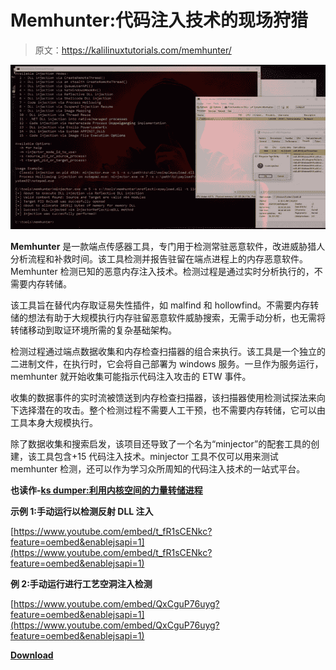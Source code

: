 # Memhunter:代码注入技术的现场狩猎

> 原文：<https://kalilinuxtutorials.com/memhunter/>

[![Memhunter : Live Hunting Of Code Injection Techniques](img//4c663f0f9a0026abcd057c7fe94791ed.png "Memhunter : Live Hunting Of Code Injection Techniques")](https://1.bp.blogspot.com/-sqwN_2lyz3c/Xi9ELLHHadI/AAAAAAAAEn8/Fk0B7KkhNuYf7u9iiyIjI72dU2dL7I5JwCLcBGAsYHQ/s1600/memhunter.png)

**Memhunter** 是一款端点传感器工具，专门用于检测常驻恶意软件，改进威胁猎人分析流程和补救时间。该工具检测并报告驻留在端点进程上的内存恶意软件。Memhunter 检测已知的恶意内存注入技术。检测过程是通过实时分析执行的，不需要内存转储。

该工具旨在替代内存取证易失性插件，如 malfind 和 hollowfind。不需要内存转储的想法有助于大规模执行内存驻留恶意软件威胁搜索，无需手动分析，也无需将转储移动到取证环境所需的复杂基础架构。

检测过程通过端点数据收集和内存检查扫描器的组合来执行。该工具是一个独立的二进制文件，在执行时，它会将自己部署为 windows 服务。一旦作为服务运行，memhunter 就开始收集可能指示代码注入攻击的 ETW 事件。

收集的数据事件的实时流被馈送到内存检查扫描器，该扫描器使用检测试探法来向下选择潜在的攻击。整个检测过程不需要人工干预，也不需要内存转储，它可以由工具本身大规模执行。

除了数据收集和搜索启发，该项目还导致了一个名为“minjector”的配套工具的创建，该工具包含+15 代码注入技术。minjector 工具不仅可以用来测试 memhunter 检测，还可以作为学习众所周知的代码注入技术的一站式平台。

**也读作-[ks dumper:利用内核空间的力量转储进程](https://kalilinuxtutorials.com/ksdumper/)**

**示例 1:手动运行以检测反射 DLL 注入**

[https://www.youtube.com/embed/t_fR1sCENkc?feature=oembed&enablejsapi=1](https://www.youtube.com/embed/t_fR1sCENkc?feature=oembed&enablejsapi=1)

**例 2:手动运行进行工艺空洞注入检测**

[https://www.youtube.com/embed/QxCguP76uyg?feature=oembed&enablejsapi=1](https://www.youtube.com/embed/QxCguP76uyg?feature=oembed&enablejsapi=1)

[**Download**](https://github.com/marcosd4h/memhunter)
